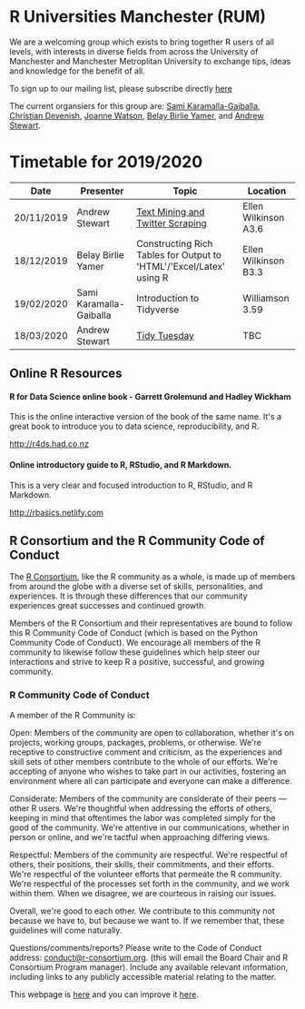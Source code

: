 # R Universities Manchester (RUM)

We are a welcoming group which exists to bring together R users of all levels, with interests in diverse fields from across the University of Manchester and Manchester Metroplitan University to exchange tips, ideas and knowledge for the benefit of all. 

To sign up to our mailing list, please subscribe directly [here](https://listserv.manchester.ac.uk/cgi-bin/wa?A0=RUM)

The current organsiers for this group are: [Sami Karamalla-Gaiballa](mailto:sami.karamalla-gaiballa@manchester.ac.uk), [Christian Devenish](mailto:C.Devenish@mmu.ac.uk), [Joanne Watson](mailto:joanne.watson@manchester.ac.uk), [Belay Birlie Yamer](mailto:belaybirlie.yimer@manchester.ac.uk), and [Andrew Stewart](mailto:andrew.stewart@manchester.ac.uk).

# Timetable for 2019/2020

|Date | Presenter | Topic |  Location |
|------------- |-------------|------------|------------|  
 20/11/2019 | Andrew Stewart | [Text Mining and Twitter Scraping](https://ajstewartlang.github.io/Manchester_text_mining_R/Manchester_talk.html) | Ellen Wilkinson A3.6 |  
 18/12/2019 | Belay Birlie Yamer | Constructing Rich Tables for Output to 'HTML'/'Excel/Latex' using R | Ellen Wilkinson B3.3 |  
 19/02/2020 | Sami Karamalla-Gaiballa | Introduction to Tidyverse | Williamson 3.59 |
 18/03/2020 | Andrew Stewart | [Tidy Tuesday](https://github.com/ajstewartlang/RUM_TidyTuesday_2020) | TBC |

## Online R Resources

#### R for Data Science online book - Garrett Grolemund and Hadley Wickham
This is the online interactive version of the book of the same name.  It's a great book to introduce you to data science, reproducibility, and R.

http://r4ds.had.co.nz

#### Online introductory guide to R, RStudio, and R Markdown.
This is a very clear and focused introduction to R, RStudio, and R Markdown.  

http://rbasics.netlify.com

## R Consortium and the R Community Code of Conduct

The [R Consortium](https://www.r-consortium.org), like the R community as a whole, is made up of members from around the globe with a diverse set of skills, personalities, and experiences. It is through these differences that our community experiences great successes and continued growth.

Members of the R Consortium and their representatives are bound to follow this R Community Code of Conduct (which is based on the Python Community Code of Conduct). We encourage all members of the R community to likewise follow these guidelines which help steer our interactions and strive to keep R a positive, successful, and growing community.

### R Community Code of Conduct

A member of the R Community is:

Open: Members of the community are open to collaboration, whether it's on projects, working groups, packages, problems, or otherwise. We're receptive to constructive comment and criticism, as the experiences and skill sets of other members contribute to the whole of our efforts. We're accepting of anyone who wishes to take part in our activities, fostering an environment where all can participate and everyone can make a difference.

Considerate: Members of the community are considerate of their peers — other R users. We're thoughtful when addressing the efforts of others, keeping in mind that oftentimes the labor was completed simply for the good of the community. We're attentive in our communications, whether in person or online, and we're tactful when approaching differing views.

Respectful: Members of the community are respectful. We're respectful of others, their positions, their skills, their commitments, and their efforts. We're respectful of the volunteer efforts that permeate the R community. We're respectful of the processes set forth in the community, and we work within them. When we disagree, we are courteous in raising our issues.

Overall, we're good to each other. We contribute to this community not because we have to, but because we want to. If we remember that, these guidelines will come naturally.

Questions/comments/reports? Please write to the Code of Conduct address: conduct@r-consortium.org. (this will email the Board Chair and R Consortium Program manager). Include any available relevant information, including links to any publicly accessible material relating to the matter. 

This webpage is [here](https://ajstewartlang.github.io/RUM/) and you can improve it [here]().
